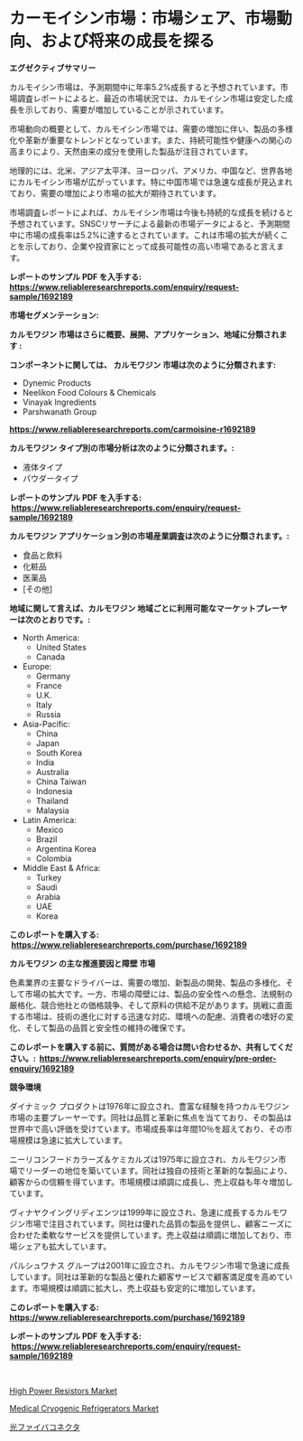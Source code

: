 <p><h1>カーモイシン市場：市場シェア、市場動向、および将来の成長を探る</h1></p><p><strong>エグゼクティブサマリー</strong></p>
<p><p>カルモイシン市場は、予測期間中に年率5.2%成長すると予想されています。市場調査レポートによると、最近の市場状況では、カルモイシン市場は安定した成長を示しており、需要が増加していることが示されています。</p><p>市場動向の概要として、カルモイシン市場では、需要の増加に伴い、製品の多様化や革新が重要なトレンドとなっています。また、持続可能性や健康への関心の高まりにより、天然由来の成分を使用した製品が注目されています。</p><p>地理的には、北米、アジア太平洋、ヨーロッパ、アメリカ、中国など、世界各地にカルモイシン市場が広がっています。特に中国市場では急速な成長が見込まれており、需要の増加により市場の拡大が期待されています。</p><p>市場調査レポートによれば、カルモイシン市場は今後も持続的な成長を続けると予想されています。SNSCリサーチによる最新の市場データによると、予測期間中に市場の成長率は5.2%に達するとされています。これは市場の拡大が続くことを示しており、企業や投資家にとって成長可能性の高い市場であると言えます。</p></p>
<p><strong>レポートのサンプル PDF を入手する: <a href="https://www.reliableresearchreports.com/enquiry/request-sample/1692189">https://www.reliableresearchreports.com/enquiry/request-sample/1692189</a></strong></p>
<p><strong>市場セグメンテーション:</strong></p>
<p><strong> カルモワジン 市場はさらに概要、展開、アプリケーション、地域に分類されます :</strong></p>
<p><strong>コンポーネントに関しては、 カルモワジン 市場は次のように分類されます: &nbsp;</strong></p>
<p><ul><li>Dynemic Products</li><li>Neelikon Food Colours & Chemicals</li><li>Vinayak Ingredients</li><li>Parshwanath Group</li></ul></p>
<p><strong><a href="https://www.reliableresearchreports.com/carmoisine-r1692189">https://www.reliableresearchreports.com/carmoisine-r1692189</a></strong></p>
<p><strong> カルモワジン タイプ別の市場分析は次のように分類されます。:</strong></p>
<p><ul><li>液体タイプ</li><li>パウダータイプ</li></ul></p>
<p><strong>レポートのサンプル PDF を入手する: &nbsp;<a href="https://www.reliableresearchreports.com/enquiry/request-sample/1692189">https://www.reliableresearchreports.com/enquiry/request-sample/1692189</a></strong></p>
<p><strong> カルモワジン アプリケーション別の市場産業調査は次のように分類されます。:</strong></p>
<p><ul><li>食品と飲料</li><li>化粧品</li><li>医薬品</li><li>[その他]</li></ul></p>
<p><strong>地域に関して言えば、カルモワジン 地域ごとに利用可能なマーケットプレーヤーは次のとおりです。:</strong></p>
<p><ul>
    <li>
        North America:
        <ul>
            <li>United States</li>
            <li>Canada</li>
        </ul>
    </li>
    <li>
        Europe:
        <ul>
            <li>Germany</li>
            <li>France</li>
            <li>U.K.</li>
            <li>Italy</li>
            <li>Russia</li>
        </ul>
    </li>
    <li>
        Asia-Pacific:
        <ul>
            <li>China</li>
            <li>Japan</li>
            <li>South Korea</li>
            <li>India</li>
            <li>Australia</li>
            <li>China Taiwan</li>
            <li>Indonesia</li>
            <li>Thailand</li>
            <li>Malaysia</li>
        </ul>
    </li>
    <li>
        Latin America:
        <ul>
            <li>Mexico</li>
            <li>Brazil</li>
            <li>Argentina Korea</li>
            <li>Colombia</li>
        </ul>
    </li>
    <li>
        Middle East & Africa:
        <ul>
            <li>Turkey</li>
            <li>Saudi</li>
            <li>Arabia</li>
            <li>UAE</li>
            <li>Korea</li>
        </ul>
    </li>
    </ul></p>
<p><strong>このレポートを購入する: &nbsp;<a href="https://www.reliableresearchreports.com/purchase/1692189">https://www.reliableresearchreports.com/purchase/1692189</a></strong></p>
<p><strong>カルモワジン の主な推進要因と障壁 市場</strong></p>
<p><p>色素業界の主要なドライバーは、需要の増加、新製品の開発、製品の多様化、そして市場の拡大です。一方、市場の障壁には、製品の安全性への懸念、法規制の厳格化、競合他社との価格競争、そして原料の供給不足があります。挑戦に直面する市場は、技術の進化に対する迅速な対応、環境への配慮、消費者の嗜好の変化、そして製品の品質と安全性の維持の確保です。</p></p>
<p><strong>このレポートを購入する前に、質問がある場合は問い合わせるか、共有してください。:&nbsp; <a href="https://www.reliableresearchreports.com/enquiry/pre-order-enquiry/1692189">https://www.reliableresearchreports.com/enquiry/pre-order-enquiry/1692189</a></strong></p>
<p><strong>競争環境</strong></p>
<p><p>ダイナミック プロダクトは1976年に設立され、豊富な経験を持つカルモワジン市場の主要プレーヤーです。同社は品質と革新に焦点を当てており、その製品は世界中で高い評価を受けています。市場成長率は年間10％を超えており、その市場規模は急速に拡大しています。</p><p>ニーリコンフードカラーズ＆ケミカルズは1975年に設立され、カルモワジン市場でリーダーの地位を築いています。同社は独自の技術と革新的な製品により、顧客からの信頼を得ています。市場規模は順調に成長し、売上収益も年々増加しています。</p><p>ヴィナヤクイングリディエンツは1999年に設立され、急速に成長するカルモワジン市場で注目されています。同社は優れた品質の製品を提供し、顧客ニーズに合わせた柔軟なサービスを提供しています。売上収益は順調に増加しており、市場シェアも拡大しています。</p><p>パルシュワナス グループは2001年に設立され、カルモワジン市場で急速に成長しています。同社は革新的な製品と優れた顧客サービスで顧客満足度を高めています。市場規模は順調に拡大し、売上収益も安定的に増加しています。</p></p>
<p><strong>このレポートを購入する: &nbsp; <a href="https://www.reliableresearchreports.com/purchase/1692189">https://www.reliableresearchreports.com/purchase/1692189</a></strong></p>
<p><strong>レポートのサンプル PDF を入手する: &nbsp;<a href="https://www.reliableresearchreports.com/enquiry/request-sample/1692189">https://www.reliableresearchreports.com/enquiry/request-sample/1692189</a></strong><strong></strong></p>
<p>&nbsp;</p>
<p><p><a href="https://sulfuric-clavicle-d39.notion.site/High-Power-Resistors-Market-Size-Reveals-the-Best-Marketing-Channels-In-Global-Industry-63797add947b4ccd82d86787a4ff45e3">High Power Resistors Market</a></p><p><a href="https://github.com/brenzgnarento/Market-Research-Report-List-2/blob/main/medical-cryogenic-refrigerators-market.md">Medical Cryogenic Refrigerators Market</a></p><p><a href="https://github.com/jkjreqjscoxx7/Market-Research-Report-List-1/blob/main/554353935308.md">光ファイバコネクタ</a></p></p>